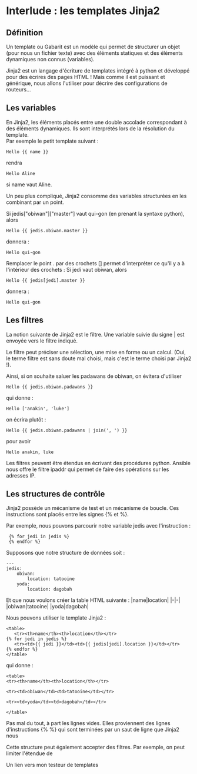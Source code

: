
# Interlude  : les templates Jinja2


## Définition
Un template ou Gabarit est un modèle qui permet de structurer un objet (pour nous un fichier texte) avec des éléments statiques et des éléments dynamiques non connus (variables). 

Jinja2 est un langage d'écriture de  templates intégré à python et développé pour des écrires des pages HTML  ! Mais comme il est puissant et générique, nous allons l'utiliser pour décrire des configurations de routeurs...

## Les variables

En Jinja2, les éléments placés entre une double accolade correspondant à des éléments dynamiques. Ils sont interprétés lors de la résolution du template.  
Par exemple le petit template suivant :

    Hello {{ name }}

rendra 

    Hello Aline

si name vaut Aline. 
  
 Un peu plus compliqué, Jinja2 consomme des variables structurées en les combinant par un point.

Si jedis["obiwan"]["master"] vaut qui-gon (en prenant la syntaxe python), alors

    Hello {{ jedis.obiwan.master }}

donnera :

    Hello qui-gon

Remplacer le point . par des crochets []  permet d'interpréter ce qu'il y a à l'intérieur des crochets :
Si jedi vaut obiwan, alors

    Hello {{ jedis[jedi].master }} 
 donnera :
 
    Hello qui-gon


## Les filtres
La notion suivante de Jinja2 est le filtre. Une variable suivie du signe | est envoyée vers le filtre indiqué.

Le filtre peut préciser une sélection, une mise en forme ou un calcul. (Oui, le terme filtre est sans doute mal choisi, mais c'est le terme choisi par Jinja2 !).

Ainsi, si on souhaite saluer les padawans de obiwan, on évitera d'utiliser

    Hello {{ jedis.obiwan.padawans }}

 qui donne : 
 

    Hello ['anakin', 'luke']

 
 on écrira plutôt :

    Hello {{ jedis.obiwan.padawans | join(', ') }}
pour avoir 

    Hello anakin, luke

Les filtres peuvent être étendus en écrivant des procédures python. Ansible nous offre le filtre ipaddr qui  permet de faire des opérations sur les adresses IP.

## Les structures de contrôle

Jinja2 possède un mécanisme de test et un mécanisme de boucle. Ces instructions sont placés entre les signes {% et  %}.

Par exemple, nous pouvons parcourir notre variable  jedis avec l'instruction :

     {% for jedi in jedis %} 
     {% endfor %}

Supposons que notre structure de données soit :

    ---
    jedis:
        obiwan:
            location: tatooine
        yoda:
            location: dagobah

Et que nous voulons créer la table HTML suivante :
|name|location|
|-|-|
|obiwan|tatooine|
|yoda|dagobah|

Nous pouvons utiliser le template Jinja2 :

    <table>
       <tr><th>name</th><th>location</th></tr>
    {% for jedi in jedis %}
       <tr><td>{{ jedi }}</td><td>{{ jedis[jedi].location }}</td></tr>
    {% endfor %}
    </table>
    
qui donne :

    <table>
    <tr><th>name</th><th>location</th></tr>

    <tr><td>obiwan</td><td>tatooine</td></tr>

    <tr><td>yoda</td><td>dagobah</td></tr>
    
    </table>

Pas mal du tout, à part les lignes vides. Elles proviennent des lignes d'instructions {% %} qui sont terminées par un saut de ligne que Jinja2 nous 

Cette structure peut  également accepter des filtres. Par exemple, on peut limiter l'étendue de 

 

Un lien vers mon testeur de templates

<!--stackedit_data:
eyJoaXN0b3J5IjpbOTM5NDM2Mjk5LDE1NjE4NTU5MjAsMzc0OT
EyMDY5LDUwNDcyMjc5MCwtOTg4NDY1NjA4LC0xNzkwNDI0NTMy
LC02NjE5OTAzMjYsMTYwMDI1NTA0NCwyMTI5MjM4NTc3LDQ5Nz
I4MDMzNSw3MzA5OTgxMTZdfQ==
-->